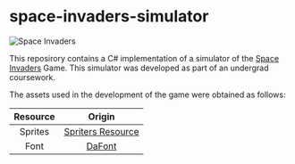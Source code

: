 # space-invaders-simulator

![Space Invaders](http://i66.tinypic.com/vg4i2x.png)

This reposirory contains a C# implementation of a simulator of the [Space Invaders](https://en.wikipedia.org/wiki/Space_Invaders) Game. This simulator was developed as part of an undergrad coursework.

The assets used in the development of the game were obtained as follows:
    
| Resource |                          Origin                         |
|:--------:|:-------------------------------------------------------:|
|  Sprites | [Spriters Resource](https://www.spriters-resource.com/) |
|   Font   |             [DaFont](http://www.dafont.com/)            |